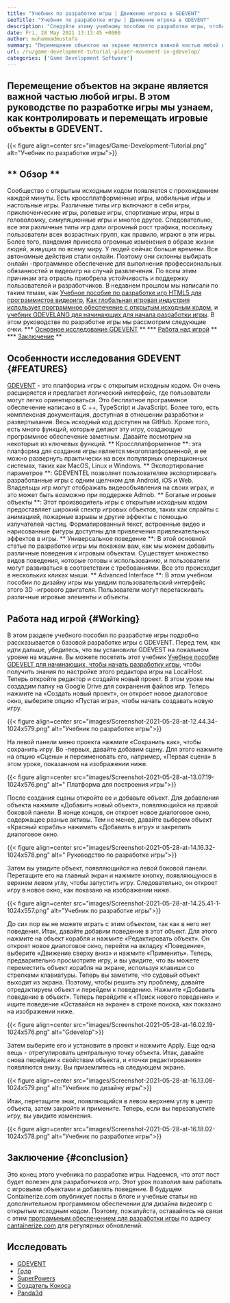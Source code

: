 ```yaml
---
title: "Учебник по разработке игры | Движение игрока в GDEVENT" 
seoTitle: "Учебник по разработке игры | Движение игрока в GDEVENT" 
description: "Следуйте этому учебному пособию по разработке игры, чтобы узнать о основных играх. GDEVENTE - это бесплатное программное обеспечение для создания игр для создания и публикации игр." 
date: Fri, 28 May 2021 13:13:45 +0000
author: muhammadmustafa
summary: "Перемещение объектов на экране является важной частью любой игры. В этом руководстве по разработке игры мы узнаем, как контролировать и перемещать игровые объекты в GDEVENT." 
url: /ru/game-development-tutorial-player-movement-in-gdevelop/
categories: ['Game Development Software']
---
```


## Перемещение объектов на экране является важной частью любой игры. В этом руководстве по разработке игры мы узнаем, как контролировать и перемещать игровые объекты в GDEVENT.

{{< figure align=center src="images/Game-Development-Tutorial.png" alt="Учебник по разработке игры">}}


## ** Обзор **
Сообщество с открытым исходным кодом появляется с прохождением каждой минуты. Есть кроссплатформенные игры, мобильные игры и настольные игры. Различные типы игр включают в себя игры, приключенческие игры, ролевые игры, спортивные игры, игры в головоломку, симуляционные игры и многое другое. Следовательно, все эти различные типы игр дали огромный рост трафика, поскольку пользователи всех возрастных групп, как правило, играют в эти игры.
Более того, пандемия принесла огромные изменения в образе жизни людей, живущих по всему миру. У людей сейчас больше времени. Все автономные действия стали онлайн. Поэтому они склонны выбирать онлайн -программное обеспечение для выполнения профессиональных обязанностей и видеоигр на случай развлечения. По всем этим причинам эта отрасль приобрела устойчивость и поддержку пользователей и разработчиков. В недавнем прошлом мы написали по таким темам, как [Учебное пособие по разработке игр HTML5 для программистов видеоигр][1], [Как глобальная игровая индустрия использует программное обеспечение с открытым исходным кодом][2], и [учебник GDEVELANG для начинающих для начала разработки игры][3]. В этом руководстве по разработке игры мы рассмотрим следующие очки.
  *** [Основное исследование GDEVENT][4] **
  *** [Работа над игрой][5] **
  *** [Заключение][6] **

## Особенности исследования GDEVENT {#FEATURES}
[GDEVENT][7] - это платформа игры с открытым исходным кодом. Он очень расширяется и предлагает логический интерфейс, где пользователи могут легко ориентироваться. Это бесплатное программное обеспечение написано в C ++, TypeScript и JavaScript. Более того, есть комплексная документация, доступная в отношении разработки и развертывания. Весь исходный код доступен на GitHub. Кроме того, есть много функций, которые делают эту игру, создающую программное обеспечение заметным. Давайте посмотрим на некоторые из ключевых функций.
** Кроссплатформенное **: эта платформа для создания игры является многоплатформенной, и ее можно развернуть практически на всех популярных операционных системах, таких как MacOS, Linux и Windows.
** Экспортирование параметров **: GDEVENTEL позволяет пользователям экспортировать разработанные игры с одним щелчком для Android, iOS и Web. Владельцы игр могут отображать видеообъявления на своих играх, и это может быть возможно при поддержке Admob.
** Богатые игровые объекты **: Этот производитель игры с открытым исходным кодом предоставляет широкий спектр игровых объектов, таких как спрайты с анимацией, пожарные взрывы и другие эффекты с помощью излучателей частиц. Форматированный текст, встроенные видео и нарисованные фигуры доступны для привлечения привлекательных эффектов в игры.
** Универсальное поведение **: В этой основной статье по разработке игры мы покажем вам, как мы можем добавить различные поведения к игровым объектам. Существует множество видов поведения, которые готовы к использованию, и пользователи могут развиваться в соответствии с требованиями. Все это происходит в нескольких кликах мыши.
** Advanced Interface **: В этом учебном пособии по дизайну игры мы увидим пользовательский интерфейс этого 3D -игрового двигателя. Пользователи могут перетаскивать различные игровые элементы и объекты.

## Работа над игрой {#Working}
В этом разделе учебного пособия по разработке игры подробно рассказывается о базовой разработке игры с GDEVENT. Перед тем, как идти дальше, убедитесь, что вы установили GDEVEST на локальном уровне на машине.
Вы можете посетить этот учебник [Учебное пособие GDEVELT для начинающих, чтобы начать разработку игры][3], чтобы получить знания по настройке этого редактора игры на LocalHost.
Теперь откройте редактор и создайте новый проект. В этом уроке мы создадим папку на Google Drive для сохранения файлов игр. Теперь нажмите на «Создать новый проект», он откроет новое диалоговое окно, выберите опцию «Пустая игра», чтобы начать создавать новую игру.

{{< figure align=center src="images/Screenshot-2021-05-28-at-12.44.34-1024x579.png" alt="Учебник по разработке игры">}}

На левой панели меню проекта нажмите «Сохранить как», чтобы сохранить игру.
Во -первых, давайте добавим сцену. Для этого нажмите на опцию «Сцены» и переименовать его, например, «Первая сцена» в этом уроке, показанном на изображении ниже.

{{< figure align=center src="images/Screenshot-2021-05-28-at-13.07.19-1024x576.png" alt=" Платформа для построения игры">}}

После создания сцены откройте ее и добавьте объект. Для добавления объекта нажмите «Добавить новый объект», появляющийся на правой боковой панели. В конце концов, он откроет новое диалоговое окно, содержащее разные активы. Тем не менее, давайте выберем объект «Красный корабль» нажимать «Добавить в игру» и закрепить диалоговое окно.

{{< figure align=center src="images/Screenshot-2021-05-28-at-14.16.32-1024x578.png" alt=" Руководство по разработке игры">}}

Затем вы увидите объект, появляющийся на левой боковой панели. Перетащите его на главный экран и нажмите кнопку, появляющуюся в верхнем левом углу, чтобы запустить игру. Следовательно, он откроет игру в новое окно, как показано на изображении ниже.

{{< figure align=center src="images/Screenshot-2021-05-28-at-14.25.41-1-1024x557.png" alt="Учебник по разработке игры">}}

До сих пор вы не можете играть с этим объектом, так как в него нет поведения. Итак, давайте добавим поведение в этот объект. Для этого нажмите на объект корабля и нажмите «Редактировать объект». Он откроет новое диалоговое окно, перейти на вкладку «Поведение», выберите «Движение сверху вниз» и нажмите «Применить». Теперь, предварительно просмотрите игру, и вы увидите, что вы можете переместить объект корабля на экране, используя клавиши со стрелками клавиатуры. Теперь вы заметите, что судовый объект выходит из экрана. Поэтому, чтобы решить эту проблему, давайте отредактируем объект и перейдем к поведению. Нажмите «Добавить поведение в объект». Теперь перейдите к «Поиск нового поведения» и ищите поведение «Оставайся на экране» в строке поиска, как показано на изображении ниже.

{{< figure align=center src="images/Screenshot-2021-05-28-at-16.02.19-1024x576.png" alt="Gdevelop">}}

Затем выберите его и установите в проект и нажмите Apply. Еще одна вещь - отрегулировать центральную точку объекта. Итак, давайте снова перейдем к свойствам объекта, и «точки редактирования» появляются внизу. Вы приземлитесь на следующем экране.

{{< figure align=center src="images/Screenshot-2021-05-28-at-16.13.08-1024x579.png" alt="Учебник по дизайну игры">}}

Итак, перетащите знак, появляющийся в левом верхнем углу в центр объекта, затем закройте и примените. Теперь, если вы перезапустите игру, вы увидите изменения.

{{< figure align=center src="images/Screenshot-2021-05-28-at-16.18.02-1024x578.png" alt="Учебник по разработке игры">}}


## Заключение {#conclusion}
Это конец этого учебника по разработке игры. Надеемся, что этот пост будет полезен для разработчиков игр. Этот урок позволил вам работать с игровыми объектами и добавлять поведение. В будущем Containerize.com опубликует посты в блоге и учебные статьи на дополнительном программном обеспечении для дизайна видеоигр с открытым исходным кодом. Поэтому, пожалуйста, оставайтесь на связи с этим [программным обеспечением для разработки игры][8] по адресу [cantainerize.com][9] для регулярных обновлений.

## Исследовать
  * [GDEVENT][7]
  * [Годо][10]
  * [SuperPowers][11]
  * [Создатель Кокоса][12]
  * [Panda3d][13]

  
[1]: https://blog.containerize.com/2021/05/19/html5-game-development-tutorial-for-video-game-programmers/
[2]: https://blog.containerize.com/game-development-software/how-global-gaming-market-leveraging-open-source-software/
[3]: https://blog.containerize.com/game-development-software/ru/game-development-tutorial-player-movement-in-gdevelop/
[4]: #features
[5]: #working
[6]: #Conclusion
[7]: https://products.containerize.com/game-development-software/gdevelop/
[8]: https://products.containerize.com/game-development-software/
[9]: https://www.containerize.com/
[10]: https://products.containerize.com/game-development-software/godot/
[11]: https://products.containerize.com/game-development-software/superpowers/
[12]: https://products.containerize.com/game-development-software/cocos-creator/
[13]: https://products.containerize.com/game-development-software/panda3d/
